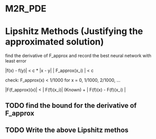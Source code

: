 # M2R_PDE




# Lipshitz Methods (Justifying the approximated solution)
find the derivative of F_approx and record the best neural network with least error


|f(x) - f(y)| < c * |x - y|
| F_approx(x_i) | < c

check: F_approx(x) < 1/1000 for x = 0, 1/1000, 2/1000, ...

|F(f_approx)(x)| < | F(f)(x_i)| (Known) + | F(f)(x) - F(f)(x_i) |



## TODO find the bound for the derivative of F_approx
## TODO Write the above Lipshitz methos

